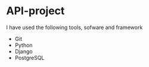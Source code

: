 # API-project

I have used the following tools, sofware and framework

* Git
* Python
* Django
* PostgreSQL

